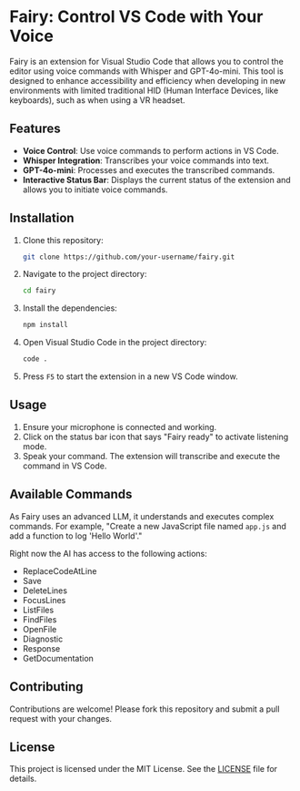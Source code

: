 # Fairy: Control VS Code with Your Voice

Fairy is an extension for Visual Studio Code that allows you to control the editor using voice commands with Whisper and GPT-4o-mini. This tool is designed to enhance accessibility and efficiency when developing in new environments with limited traditional HID (Human Interface Devices, like keyboards), such as when using a VR headset.

## Features

- **Voice Control**: Use voice commands to perform actions in VS Code.
- **Whisper Integration**: Transcribes your voice commands into text.
- **GPT-4o-mini**: Processes and executes the transcribed commands.
- **Interactive Status Bar**: Displays the current status of the extension and allows you to initiate voice commands.

## Installation

1. Clone this repository:
    ```bash
    git clone https://github.com/your-username/fairy.git
    ```
2. Navigate to the project directory:
    ```bash
    cd fairy
    ```
3. Install the dependencies:
    ```bash
    npm install
    ```
4. Open Visual Studio Code in the project directory:
    ```bash
    code .
    ```
5. Press `F5` to start the extension in a new VS Code window.

## Usage

1. Ensure your microphone is connected and working.
2. Click on the status bar icon that says "Fairy ready" to activate listening mode.
3. Speak your command. The extension will transcribe and execute the command in VS Code.

## Available Commands

As Fairy uses an advanced LLM, it understands and executes complex commands. For example, "Create a new JavaScript file named `app.js` and add a function to log 'Hello World'."

Right now the AI has access to the following actions:
- ReplaceCodeAtLine
- Save
- DeleteLines
- FocusLines
- ListFiles
- FindFiles
- OpenFile
- Diagnostic
- Response
- GetDocumentation

## Contributing

Contributions are welcome! Please fork this repository and submit a pull request with your changes.

## License

This project is licensed under the MIT License. See the [LICENSE](LICENSE) file for details.
